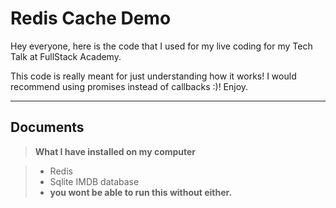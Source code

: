 Redis Cache Demo
===================
Hey everyone, here is the code that I used for my live coding for my Tech Talk at FullStack Academy. 

This code is really meant for just understanding how it works! I would recommend using promises instead of callbacks :)! Enjoy.

---------
Documents
-------------
> **What I have installed on my computer**

> - Redis
> - Sqlite IMDB database
> - **you wont be able to run this without either.**

